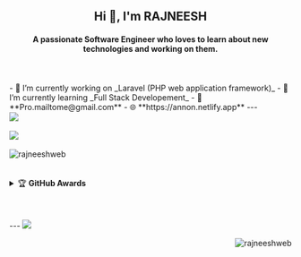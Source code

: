 <h2 align="center">Hi 👋, I'm RAJNEESH</h2>
<h4 align="center">A passionate Software Engineer who loves to learn about new technologies and working on them.</h4>
<br/><br/>
- 🔭 I’m currently working on _Laravel (PHP web application framework)_
- 🌱 I’m currently learning _Full Stack Developement_
- 📧 **Pro.mailtome@gmail.com**
- 🌐 **https://annon.netlify.app**
---
<br/><img src="https://github-readme-stats.vercel.app/api?username=rajneeshweb&amp;show_icons=true&amp;include_all_commits=false&amp;count_private=true&amp;line_height=30&amp;theme=chartreuse-dark&amp;"><br/><br/>
<img src="https://github-readme-stats.vercel.app/api/top-langs/?username=rajneeshweb&layout=compact&langs_count=10&line_height=25&theme=chartreuse-dark"><br/><br/>
<img src="https://github-readme-streak-stats.herokuapp.com/?user=rajneeshweb&amp;theme=chartreuse-dark&amp;" alt="rajneeshweb" /><br/><br/><br/>
<details>
    <summary>&#127942 <b>GitHub Awards</b></summary><br/>

![Github Trophy](https://github-profile-trophy.vercel.app/?username=rajneeshweb)

</details><br/><br/><br/>
---
<a href="https://github.com/rajneeshweb/TodoList" target="_blank">
  <img src="https://github-readme-stats.vercel.app/api/pin/?username=rajneeshweb&repo=TodoList&theme=chartreuse-dark" />
</a>
<br/><p align="right"> <img src="https://komarev.com/ghpvc/?username=rajneeshweb&label=Profile%20views&color=eb4112&style=plastic" alt="rajneeshweb" /> </p>

